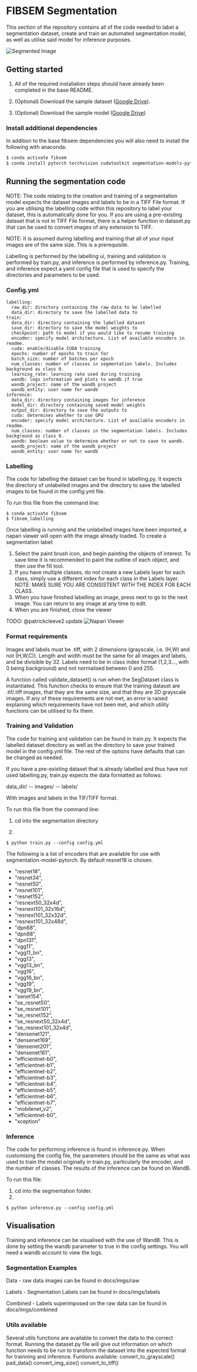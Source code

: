 # FIBSEM Segmentation

This section of the repository contains all of the code needed to label a segmentation dataset, create and train an automated segmentation model, as well as utilise said model for inference purposes.

![Segmented Image](docs/imgs/combined/combined.jpg)

## Getting started
1. All of the required installation steps should have already been completed in the base README.

2. (Optional) Download the sample dataset ([Google Drive](https://drive.google.com/file/d/1Q0UscceYAY4cdbBndNMJpaogTkFZ73hY/view?usp=sharing)).
3. (Optional) Download the sample model ([Google Drive](https://drive.google.com/file/d/1rON6AalnloPkpan-ASrjbI83sQmCceSF/view?usp=sharing))

### Install additional dependencies
In addition to the base fibsem dependencies you will also need to install the following with anaconda:

```bash
$ conda activate fibsem
$ conda install pytorch torchvision cudatoolkit segmentation-models-pytorch -c pytorch -c conda-forge

```


## Running the segmentation code
NOTE: The code relating to the creation and training of a segmentation model expects the dataset images and labels to be in a TIFF File format. If you are utilising the labelling code within this repository to label your dataset, this is automatically done for you. If you are using a pre-existing dataset that is not in TIFF File format, there is a helper function in dataset.py that can be used to convert images of any extension to TIFF. 

NOTE: It is assumed during labelling and training that all of your input images are of the same size. This is a prerequisite.

Labelling is performed by the labelling ui, training and validation is performed by train.py, and inference is performed by inference.py. Training, and inference expect a yaml config file that is used to specify the directories and parameters to be used.

### Config.yml
```
labelling:
  raw_dir: directory containing the raw data to be labelled
  data_dir: directory to save the labelled data to
train:
  data_dir: directory containing the labelled dataset
  save_dir: directory to save the model weights to
  checkpoint: path to model if you would like to resume training
  encoder: specify model architecture. List of available encoders in readme.
  cuda: enable/disable CUDA training
  epochs: number of epochs to train for
  batch_size: number of batches per epoch
  num_classes: number of classes in segmentation labels. Includes background as class 0.
  learning_rate: learning rate used during training
  wandb: logs information and plots to wandb if true
  wandb_project: name of the wandb project
  wandb_entity: user name for wandb
inference:
  data_dir: directory containing images for inference
  model_dir: directory containing saved model weights
  output_dir: directory to save the outputs to
  cuda: determines whether to use GPU
  encoder: specify model architecture. List of available encoders in readme.
  num_classes: number of classes in the segmentation labels. Includes background as class 0.
  wandb: boolean value to determine whether or not to save to wandb.
  wandb_project: name of the wandb project
  wandb_entity: user name for wandb
```

### Labelling
The code for labelling the dataset can be found in labelling.py. It expects the directory of unlabelled images and the directory to save the labelled images to be found in the config.yml file. 

To run this file from the command line:
 
```
$ conda activate fibsem
$ fibsem_labelling
```
Once labelling is running and the unlabelled images have been imported, a napari viewer will open with the image already loaded. To create a segmentation label:
1. Select the paint brush icon, and begin painting the objects of interest. To save time it is recommended to paint the outline of each object, and then use the fill tool. 
3. If you have multiple classes, do not create a new Labels layer for each class, simply use a different index for each class in the Labels layer. NOTE: MAKE SURE YOU ARE CONSISTENT WITH THE INDEX FOR EACH CLASS.
4. When you have finished labelling an image,  press next to go to the next image. You can return to any image at any time to edit. 
5. When you are finished, close the viewer

TODO: @patrickcleeve2 update
![Napari Viewer](docs/example_napari.png)

### Format requirements
Images and labels must be .tiff, with 2 dimensions (grayscale, i.e. (H,W) and not (H,W,C)). Length and width must be the same for all images and labels, and be divisible by 32. 
Labels need to be in class index format (1,2,3..., with 0 being background) and not normalised between 0 and 255. 

A function called validate_dataset() is run when the SegDataset class is instantiated. This function checks to ensure that the training dataset are .tif/.tiff images, that they are the same size, and that they are 2D grayscale images. If any of these requirements are not met, an error is raised explaining which requirements have not been met, and which utility functions can be utilised to fix them.

### Training and Validation
The code for training and validation can be found in train.py. It expects the labelled dataset directory as well as the directory to save your trained model in the config.yml file. The rest of the options have defaults that can be changed as needed. 

If you have a pre-existing dataset that is already labelled and thus have not used labelling.py, train.py expects the data formatted as follows:

data_dir/
  -- images/
  -- labels/

With images and labels in the TIF/TIFF format.

To run this file from the command line:
1. cd into the segmentation directory

2. 
```
$ python train.py --config config.yml
```

The following is a list of encoders that are available for use with segmentation-model-pytorch. By default resnet18 is chosen.
* "resnet18",
* "resnet34",
* "resnet50",
* "resnet101", 
* "resnet152",
* "resnext50_32x4d",
* "resnext101_32x16d",
* "resnext101_32x32d",
* "resnext101_32x48d",
* "dpn68",
* "dpn98",
* "dpn131",
* "vgg11",
* "vgg11_bn",
* "vgg13",
* "vgg13_bn",
* "vgg16",
* "vgg16_bn",
* "vgg19",
* "vgg19_bn",
* "senet154",
* "se_resnet50",
* "se_resnet101",
* "se_resnet152",
* "se_resnext50_32x4d",
* "se_resnext101_32x4d",
* "densenet121",
* "densenet169",
* "densenet201",
* "densenet161",
* "efficientnet-b0",
* "efficientnet-b1",
* "efficientnet-b2",
* "efficientnet-b3",
* "efficientnet-b4",
* "efficientnet-b5",
* "efficientnet-b6",
* "efficientnet-b7",
* "mobilenet_v2",
* "efficientnet-b0",
* "xception"

### Inference
The code for performing inference is found in inference.py. When customising the config file, the parameters should be the same as what was used to train the model originally in train.py, particularly the encoder, and the number of classes. The results of the inference can be found on WandB.

To run this file:
1. cd into the segmentation folder.
2. 
```
$ python inference.py --config config.yml
```

## Visualisation
Training and inference can be visualised with the use of WandB. This is done by setting the wandb parameter to true in the config settings. You will need a wandb account to view the logs. 

### Segmentation Examples
Data - raw data images can be found in docs/imgs/raw

Labels - Segmentation Labels can be found in docs/imgs/labels

Combined - Labels superimposed on the raw data can be found in docs/imgs/combined


### Utils available
Several utils functions are available to convert the data to the correct format. Running the dataset.py file will give out information on which function needs to be run to transform the dataset into the expected format for trainning and inference. 
Funtions available:
convert_to_grayscale()
pad_data()
convert_img_size()
convert_to_tiff()